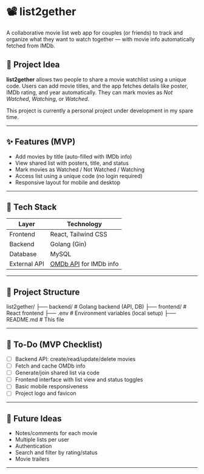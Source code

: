 # 📽️ list2gether

A collaborative movie list web app for couples (or friends) to track and organize what they want to watch together — with movie info automatically fetched from IMDb.

## 🧠 Project Idea

**list2gether** allows two people to share a movie watchlist using a unique code. Users can add movie titles, and the app fetches details like poster, IMDb rating, and year automatically. They can mark movies as *Not Watched*, *Watching*, or *Watched*.

This project is currently a personal project under development in my spare time.

---

## ✨ Features (MVP)

- Add movies by title (auto-filled with IMDb info)
- View shared list with posters, title, and status
- Mark movies as Watched / Not Watched / Watching
- Access list using a unique code (no login required)
- Responsive layout for mobile and desktop

---

## 🔧 Tech Stack

| Layer       | Technology         |
|-------------|--------------------|
| Frontend    | React, Tailwind CSS |
| Backend     | Golang (Gin) |
| Database    | MySQL              |
| External API| [OMDb API](http://www.omdbapi.com/) for IMDb info |

---

## 📁 Project Structure

list2gether/
├── backend/        # Golang backend (API, DB)
├── frontend/       # React frontend
├── .env            # Environment variables (local setup)
├── README.md       # This file

---

## 📌 To-Do (MVP Checklist)

* [ ] Backend API: create/read/update/delete movies
* [ ] Fetch and cache OMDb info
* [ ] Generate/join shared list via code
* [ ] Frontend interface with list view and status toggles
* [ ] Basic mobile responsiveness
* [ ] Project logo and favicon

---

## 🧠 Future Ideas

* Notes/comments for each movie
* Multiple lists per user
* Authentication
* Search and filter by rating/status
* Movie trailers

---